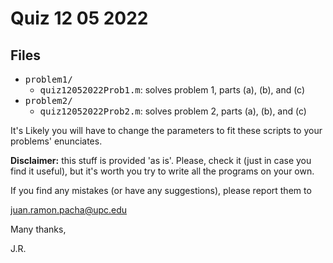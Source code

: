 # Quiz 12 05 2022

## Files

* <tt>problem1/</tt>
	* <tt>quiz12052022Prob1.m</tt>: solves problem 1, parts (a), (b), and \(c\)
* <tt>problem2/</tt>
	* <tt>quiz12052022Prob2.m</tt>: solves problem 2, parts (a), (b), and \(c\)

It's Likely you will have to change the parameters to fit these scripts to your problems' 
enunciates. 

**Disclaimer:** this stuff is provided 'as is'. Please, check it (just in case you
find it useful), but it's worth you try to write all the programs on your own.

If you find any mistakes (or have any suggestions), please report them to 

juan.ramon.pacha@upc.edu 

Many thanks,

J.R.

